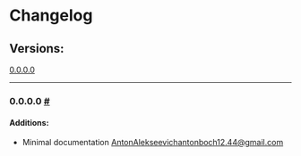 # Changelog
## Versions: <a link="Versions"></a>
[0.0.0.0](#0.0.0.0)


---
### 0.0.0.0 <a link="0.0.0.0"></a>[#](#Versions)
#### Additions:
* Minimal documentation [AntonAlekseevich<antonboch12.44@gmail.com>](antonboch12.44@gmail.com)

